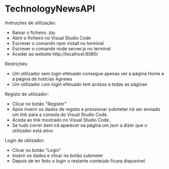 # TechnologyNewsAPI 

Instruções de utilização: 

 - Baixar o ficheiro .zip
 - Abrir o ficheiro no Visual Studio Code
 - Escrever o comando npm install no terminal
 - Escrever o comando node server.js no terminal
 - Aceder ao website http://localhost:8080/

Restrições:

 - Um utilizador sem login efetuado consegue apenas ver a página Home e a página de notícias 4gnews
 - Um utilizador com login efetuado tem acesso a todas as páginas

Registo de utilizador:
 - Clicar no botão "Register"
 - Após inserir os dados de registo e pressionar submeter irá ser enviado um link para a consola do Visual Studio Code.
 - Aceda ao link mostrado no Visual Studio Code. 
 - Se tudo correr bem irá aparecer na página um json a dizer que o utilizador está ativo

Login de utilizador:
 - Clicar no botão "Login"
 - Inserir os dados e clicar no botão submeter
 - Depois de ter feito o login o restante conteúdo ficara disponível